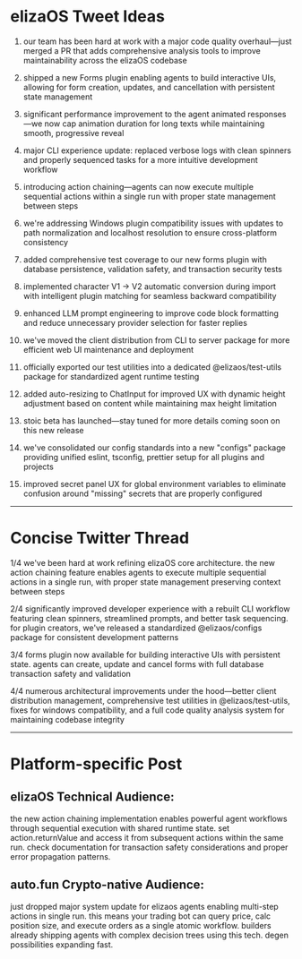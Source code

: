 # elizaOS Tweet Ideas

1. our team has been hard at work with a major code quality overhaul—just merged a PR that adds comprehensive analysis tools to improve maintainability across the elizaOS codebase

2. shipped a new Forms plugin enabling agents to build interactive UIs, allowing for form creation, updates, and cancellation with persistent state management

3. significant performance improvement to the agent animated responses—we now cap animation duration for long texts while maintaining smooth, progressive reveal

4. major CLI experience update: replaced verbose logs with clean spinners and properly sequenced tasks for a more intuitive development workflow

5. introducing action chaining—agents can now execute multiple sequential actions within a single run with proper state management between steps

6. we're addressing Windows plugin compatibility issues with updates to path normalization and localhost resolution to ensure cross-platform consistency

7. added comprehensive test coverage to our new forms plugin with database persistence, validation safety, and transaction security tests

8. implemented character V1 → V2 automatic conversion during import with intelligent plugin matching for seamless backward compatibility

9. enhanced LLM prompt engineering to improve code block formatting and reduce unnecessary provider selection for faster replies

10. we've moved the client distribution from CLI to server package for more efficient web UI maintenance and deployment

11. officially exported our test utilities into a dedicated @elizaos/test-utils package for standardized agent runtime testing

12. added auto-resizing to ChatInput for improved UX with dynamic height adjustment based on content while maintaining max height limitation

13. stoic beta has launched—stay tuned for more details coming soon on this new release

14. we've consolidated our config standards into a new "configs" package providing unified eslint, tsconfig, prettier setup for all plugins and projects

15. improved secret panel UX for global environment variables to eliminate confusion around "missing" secrets that are properly configured

---

# Concise Twitter Thread

1/4 we've been hard at work refining elizaOS core architecture. the new action chaining feature enables agents to execute multiple sequential actions in a single run, with proper state management preserving context between steps

2/4 significantly improved developer experience with a rebuilt CLI workflow featuring clean spinners, streamlined prompts, and better task sequencing. for plugin creators, we've released a standardized @elizaos/configs package for consistent development patterns

3/4 forms plugin now available for building interactive UIs with persistent state. agents can create, update and cancel forms with full database transaction safety and validation

4/4 numerous architectural improvements under the hood—better client distribution management, comprehensive test utilities in @elizaos/test-utils, fixes for windows compatibility, and a full code quality analysis system for maintaining codebase integrity

---

# Platform-specific Post

## elizaOS Technical Audience:
the new action chaining implementation enables powerful agent workflows through sequential execution with shared runtime state. set action.returnValue and access it from subsequent actions within the same run. check documentation for transaction safety considerations and proper error propagation patterns.

## auto.fun Crypto-native Audience:
just dropped major system update for elizaos agents enabling multi-step actions in single run. this means your trading bot can query price, calc position size, and execute orders as a single atomic workflow. builders already shipping agents with complex decision trees using this tech. degen possibilities expanding fast.